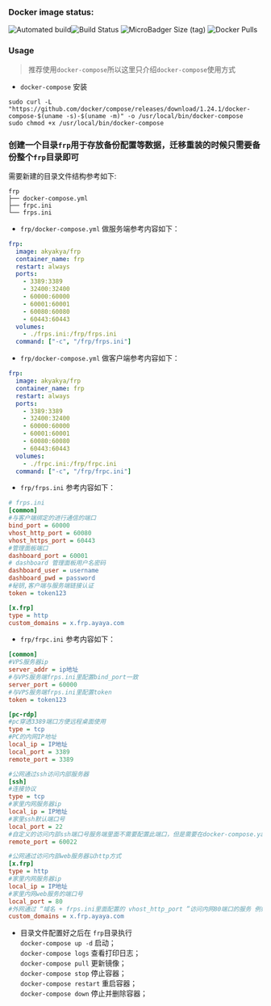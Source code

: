 ### Docker image status:
![Automated build](https://img.shields.io/docker/cloud/automated/akyakya/frp?style=flat-square)![Build Status](https://img.shields.io/docker/cloud/build/akyakya/frp?label=&style=flat-square)   ![MicroBadger Size (tag)](https://img.shields.io/microbadger/image-size/akyakya/frp?&style=flat-square)   ![Docker Pulls](https://img.shields.io/docker/pulls/akyakya/frp?&style=flat-square)
### Usage
> 推荐使用`docker-compose`所以这里只介绍`docker-compose`使用方式

- `docker-compose` 安装
```
sudo curl -L "https://github.com/docker/compose/releases/download/1.24.1/docker-compose-$(uname -s)-$(uname -m)" -o /usr/local/bin/docker-compose
sudo chmod +x /usr/local/bin/docker-compose
```
### 创建一个目录`frp`用于存放备份配置等数据，迁移重装的时候只需要备份整个`frp`目录即可
需要新建的目录文件结构参考如下:
```
frp
├── docker-compose.yml
├── frpc.ini
└── frps.ini
```
- `frp/docker-compose.yml` 做服务端参考内容如下：
```yaml
frp:
  image: akyakya/frp
  container_name: frp
  restart: always
  ports:
    - 3389:3389
    - 32400:32400
    - 60000:60000
    - 60001:60001
    - 60080:60080
    - 60443:60443
  volumes:
    - ./frps.ini:/frp/frps.ini
  command: ["-c", "/frp/frps.ini"]
```
- `frp/docker-compose.yml` 做客户端参考内容如下：
```yaml
frp:
  image: akyakya/frp
  container_name: frp
  restart: always
  ports:
    - 3389:3389
    - 32400:32400
    - 60000:60000
    - 60001:60001
    - 60080:60080
    - 60443:60443
  volumes:
    - ./frpc.ini:/frp/frpc.ini
  command: ["-c", "/frp/frpc.ini"]
```
- `frp/frps.ini` 参考内容如下：
```ini
# frps.ini
[common]
#与客户端绑定的进行通信的端口
bind_port = 60000
vhost_http_port = 60080
vhost_https_port = 60443
#管理面板端口
dashboard_port = 60001
# dashboard 管理面板用户名密码
dashboard_user = username
dashboard_pwd = password
#秘钥,客户端与服务端链接认证
token = token123

[x.frp]
type = http
custom_domains = x.frp.ayaya.com
```
- `frp/frpc.ini` 参考内容如下：
```ini
[common]
#VPS服务器ip  
server_addr = ip地址
#与VPS服务端frps.ini里配置bind_port一致
server_port = 60000
#与VPS服务端frps.ini里配置token
token = token123

[pc-rdp]
#pc穿透3389端口方便远程桌面使用
type = tcp
#PC的内网IP地址
local_ip = IP地址
local_port = 3389
remote_port = 3389

#公网通过ssh访问内部服务器  
[ssh]
#连接协议
type = tcp
#家里内网服务器ip
local_ip = IP地址
#家里ssh默认端口号
local_port = 22
#自定义的访问内部ssh端口号服务端里面不需要配置此端口，但是需要在docker-compose.yaml配置把这个端口映射出去
remote_port = 60022

#公网通过访问内部web服务器以http方式  
[x.frp]
type = http
#家里内网服务器ip
local_ip = IP地址
#家里内网web服务的端口号
local_port = 80
#外网通过 “域名 + frps.ini里面配置的 vhost_http_port ”访问内网80端口的服务 例如：http://x.frp.ayaya.com:60080
custom_domains = x.frp.ayaya.com
```

- 目录文件配置好之后在 `frp`目录执行  
 `docker-compose up -d` 启动；  
 `docker-compose logs` 查看打印日志；  
 `docker-compose pull` 更新镜像；  
 `docker-compose stop` 停止容器；  
 `docker-compose restart` 重启容器；  
 `docker-compose down` 停止并删除容器；  
